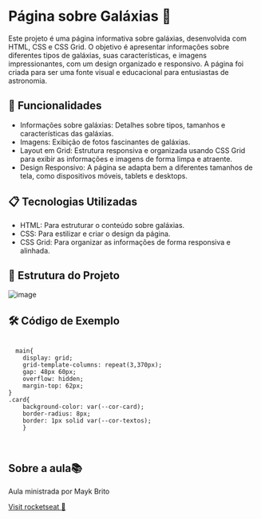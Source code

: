 <h1>Página sobre Galáxias 🌌</h1>
<p>Este projeto é uma página informativa sobre galáxias, desenvolvida com HTML, CSS e CSS Grid. O objetivo é apresentar informações sobre diferentes tipos de galáxias, suas características, 
  e imagens impressionantes, com um design organizado e responsivo. 
  A página foi criada para ser uma fonte visual e educacional para entusiastas de astronomia.</p>

  <h2>🎯 Funcionalidades</h2>
  <ul>
    <li>Informações sobre galáxias: Detalhes sobre tipos, tamanhos e características das galáxias.
</li>
     <li>Imagens: Exibição de fotos fascinantes de galáxias.</li>
     <li>Layout em Grid: Estrutura responsiva e organizada usando CSS Grid para exibir as informações e imagens de forma limpa e atraente.</li>
    <li>Design Responsivo: A página se adapta bem a diferentes tamanhos de tela, como dispositivos móveis, tablets e desktops.</li>
  </ul>

  <h2>📋 Tecnologias Utilizadas</h2>
    <ul>
    <li>HTML: Para estruturar o conteúdo sobre galáxias.</li>
     <li>CSS: Para estilizar e criar o design da página.</li>
     <li>CSS Grid: Para organizar as informações de forma responsiva e alinhada.</li>
  </ul>

  <h2>📂 Estrutura do Projeto</h2>

  ![image](https://github.com/user-attachments/assets/6eeebe78-739f-4adb-99c4-2a43a3e8ef12)

  <h2>🛠️ Código de Exemplo</h2>
  <pre>
    <code>
  main{
    display: grid;
    grid-template-columns: repeat(3,370px);
    gap: 48px 60px;
    overflow: hidden;
    margin-top: 62px;   
}
.card{
    background-color: var(--cor-card);
    border-radius: 8px;
    border: 1px solid var(--cor-textos);
    }
    </code>
  </pre>
<h2>Sobre a aula📚</h2>
<p>Aula ministrada por Mayk Brito</p>
<a href="https://app.rocketseat.com.br/">Visit rocketseat 🚀</a>
  
  

